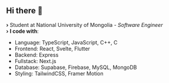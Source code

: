 ## Hi there 👋

<b>›</b> Student at National University of Mongolia <i>- Software Engineer </i><br>
<b>›</b> __I code with__:
- Language: TypeScript, JavaScript, C++, C
- Frontend: React, Svelte, Flutter
- Backend: Express
- Fullstack: Next.js
- Database: Supabase, Firebase, MySQL, MongoDB
- Styling: TailwindCSS, Framer Motion


